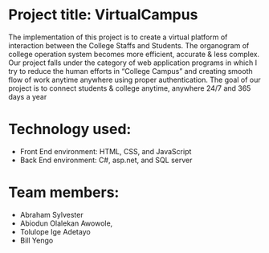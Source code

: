 # Project title: VirtualCampus
The implementation of this project is to create a virtual platform of interaction between the College Staffs and Students. The organogram of college operation system becomes more efficient, accurate & less complex. 
Our project falls under the category of web application programs in which I try to reduce the human efforts in “College Campus” and creating smooth flow of work anytime anywhere using proper authentication. The goal of our project is to connect students & college anytime, anywhere 24/7 and 365 days a year

# Technology used:
- Front End environment: HTML, CSS, and JavaScript
- Back End environment: C#, asp.net, and SQL server

# Team members:
- Abraham Sylvester
- Abiodun Olalekan Awowole,
- Tolulope Ige Adetayo
- Bill Yengo

